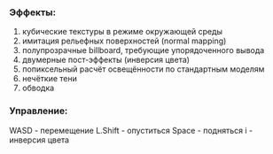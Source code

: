 ### Эффекты:
1) кубические текстуры в режиме окружающей среды
2) имитация рельефных поверхностей (normal mapping)
3) полупрозрачные billboard, требующие упорядоченного вывода
4) двумерные пост-эффекты (инверсия цвета)
5) попиксельный расчёт освещённости по стандартным моделям
6) нечёткие тени
7) обводка

### Управление:
WASD - перемещение
L.Shift - опуститься
Space - подняться
i - инверсия цвета
